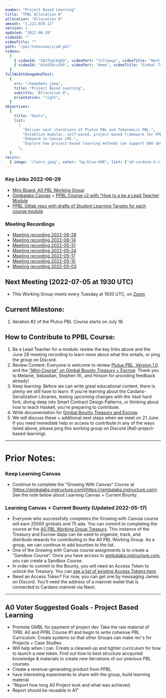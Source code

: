 ```yaml
---
number: "Project Based Learning"
title: "TPBL Allocation 0"
allocation: "Allocation 0"
amount: "1,222,939.12"
version: 1
updated: "2022-06-29"
videoId: ""
videoTitle: ""
path: "/pbl/tokenomics/a0-pbl"
videos:
  [
    { videoId: "S01fqeCDqE8", videoPart: "followup", videoTitle: "Next Steps 2022-05-11" },
    { videoId: "A3xOS8cu5kk", videoPart: "demo", videoTitle: "Gimbal Treasury + Escrow for A0 Working Groups" },
  ]
fullWidthImageAndText:
  {
    src: "/keepbees.jpeg",
    title: "Project Based Learning",
    subtitle: "Allocation 0",
    orientation: "right",
  }
objectives:
  {
    title: "Goals",
    list:
      [
        "Deliver next iterations of Plutus PBL and Tokenomics PBL.",
        "Establish modular, self-paced, project-based framework for PPBL, TPBL, and [Your Working Group]PBL.",
        "Onboard to Canvas LMS.",
        "Explore how project-based learning methods can support DAO development."
      ],
  }
recirc:
  { image: "/learn.jpeg", color: "bg-blue-600", list: ["a0-cardano-4-climate", "a0-littlefish-foundation"] }
---
```


### Key Links 2022-06-29
- [Miro Board: A0 PBL Working Group](https://miro.com/app/board/uXjVO4u0254=/?share_link_id=953117716780)
- [Gimbalabs Canvas](https://gimbalabs.instructure.com/) + [PPBL Course v2 with "How to a be a Lead Teacher Module](https://gimbalabs.instructure.com/courses/26)
- [PPBL Gitlab repo with drafts of Student Learning Targets for each course module](https://gitlab.com/gimbalabs/ppbl/plutus-pbl-course)

### Meeting Recordings
- [Meeting recording 2022-06-28](https://drive.google.com/file/d/1UyzVthfrlHFS5JrhAcjYO8r6amoJudTU/view?usp=sharing)
- [Meeting recording 2022-06-14](https://drive.google.com/file/d/1BMieReCwLZuTUxSf-H8csIVAyh-PZqj0/view?usp=sharing)
- [Meeting recording 2022-05-31](https://drive.google.com/file/d/1BMieReCwLZuTUxSf-H8csIVAyh-PZqj0/view?usp=sharing)
- [Meeting recording 2022-05-24](https://drive.google.com/file/d/1Ac9KQsdozelIaVmOjHbU33A21xAFgVvq/view?usp=sharing)
- [Meeting recording 2022-05-17](https://drive.google.com/file/d/1f1ZWJ0UeTWTQoxtX_c3qK1D4v0BD31aw/view?usp=sharing)
- [Meeting recording 2022-05-10](https://drive.google.com/file/d/1XG28TWBGYVG28UatmmpcFlvC2X4zY1wA/view?usp=sharing)
- [Meeting recording 2022-05-03](https://drive.google.com/file/d/14i7-9cnavpDfFYQBMOA-qM9yQW8TbRbl/view?usp=sharing)

## Next Meeting (2022-07-05 at 1930 UTC)
- This Working Group meets every Tuesday at 1930 UTC, on [Zoom](https://us06web.zoom.us/j/93346917668?pwd=QnhXSEVLTFlkRGw5czNGMTUvUnFIZz09)

## Current Milestone:
1. Iteration #2 of the Plutus PBL Course starts on July 18.

## How to Contribute to PPBL Course:
1. Be a Lead Teacher for a module: review the key links above and the June 28 meeting recording to learn more about what this entails, or ping the group on Discord.
2. Review Content: Everyone is welcome to review [Plutus PBL, Version 1.0](https://gimbalabs.instructure.com/courses/15) and the ["Mini-Course" on Gimbal Bounty Treasury + Escrow](https://gimbalabs.instructure.com/courses/16). Thank you to Melanie, Sebastian, Stephen W., and Hinson for providing feedback already!
3. Keep learning: Before we can write great educational content, there is plenty we still have to learn. If you're learning about the Cardano-Serialization Libraries, testing upcoming changes with the Vasil hard fork, diving deep into Smart Contract Design Patterns, or thinking about how to teach Haskell, you're preparing to contribute.
4. Write documentation for [Gimbal Bounty Treasury and Escrow](https://gitlab.com/gimbalabs/gimbal-bounty-treasury-and-escrow).
5. We will discuss these + additional next steps when we meet on 21 June. If you need immediate help or access to contribute in any of the ways listed above, please ping this working group on Discord (#a0-project-based-learning).

---

# Prior Notes:

### Keep Learning Canvas
- Continue to complete the "Growing With Canvas" Course at [https://gimbalabs.instructure.com](https://gimbalabs.instructure.com). See the note below about Learning Canvas + Current Bounty.

### Learning Canvas + Current Bounty (Updated 2022-05-17)
- Everyone who successfully completes the Growing with Canvas course will earn 25000 gimbals and 75 ada. You can commit to completing the course at the [A0 PBL Working Group Treasury](https://a0pblworkinggroup.gatsbyjs.io/bounties). This instance of the Treasury and Escrow dapp can be used to organize, track, and distribute rewards for contributing to the A0 PBL Working Group. As a group, we can continue to add bounties to the list.
- One of the Growing with Canvas course assignments is to create a "Sandbox Course". Once you have access to [gimbalabs.instructure.com](https://gimbalabs.instructure.com), you can create a Sandbox Course.
- In order to commit to the Bounty, you will need an Access Token to unlock the Treasury. You can [see a list of existing Access Tokens here](https://cardanoscan.io/tokenPolicy/68ae22138b3c82c717713d850e5ee57c7de5de8591f5f13cd3a6cc67).
- Need an Access Token? For now, you can get one by messaging James on Discord. You'll need the address of a mainnet wallet that is connected to Cardano mainnet via Nami.

---

## A0 Voter Suggested Goals - Project Based Learning
- Promote GMBL for payment of project dev	Take the raw material of TPBL A0 and PPBL Course #1 and begin to write cohesive PBL Curriculum. Create systems so that other Groups can make rec's for Projects + Case Studies
- Will help when I can.	Create a cleaned-up and tighter curriculum for how to launch a new token.	Find out how to best structure accquried knowledge & materials to create new iterrations of our previous PBL courses.
- Create a revenue-generating product from PPBL
- have interesting experiments to share with the group, build learning material
- "Report how long A0 Project took and what was achieved.
- Report should be reusable in A1"